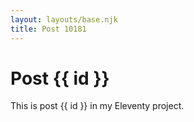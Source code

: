 ```yaml
---
layout: layouts/base.njk
title: Post 10181
---
```


# Post {{ id }}

This is post {{ id }} in my Eleventy project.
